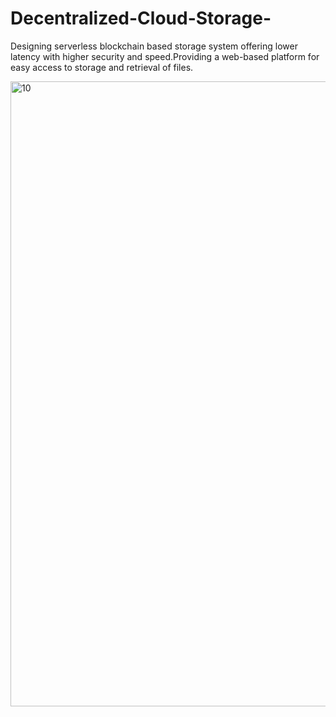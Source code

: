 # Decentralized-Cloud-Storage-
Designing serverless blockchain based storage system offering lower latency with higher security and speed.Providing a web-based platform for easy access to storage and retrieval of files. 

<img width="1000" alt="10" src="https://user-images.githubusercontent.com/26907521/40882612-746d3100-669c-11e8-90cc-68c1ee5b9d03.PNG">

